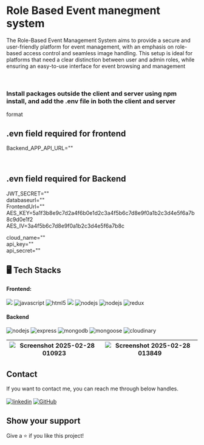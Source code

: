 <h1 align="">Role Based Event manegment system </h1>
<p align="">The Role-Based Event Management System aims to provide a secure and user-friendly platform for event management, with an emphasis on role-based access control and seamless image handling. This setup is ideal for platforms that need a clear distinction between user and admin roles, while ensuring an easy-to-use interface for event browsing and management</p>

<br />

### <p>Install packages outside the client and server using npm install, and add the .env file in both the client and server</p>

format
## .evn field required for frontend
<p>Backend_APP_API_URL=""</p>

<br />

## .evn field required for Backend
<p>

JWT_SECRET=""<br />
databaseurl=""<br />
FrontendUrl=""<br />
AES_KEY=5a1f3b8e9c7d2a4f6b0e1d2c3a4f5b6c7d8e9f0a1b2c3d4e5f6a7b8c9d0e1f2<br />
AES_IV=3a4f5b6c7d8e9f0a1b2c3d4e5f6a7b8c<br />

cloud_name=""
<br />
api_key=""
<br />
api_secret=""
</p>



<h2 align="">🖥️ Tech Stacks</h2>

<h4 align="">Frontend:</h4>

<p align="">
   <img src="https://shields.io/badge/React-27374D?logo=react&style=for-the-badge" >
   <img src="https://img.shields.io/badge/JavaScript-323330?style=for-the-badge&logo=javascript&logoColor=F7DF1E" alt="javascript" />
   <img src="https://img.shields.io/badge/HTML5-E34F26?style=for-the-badge&logo=html5&logoColor=white" alt="html5" />
   <img src="https://img.shields.io/badge/-CSS3-1572B6?style=for-the-badge&logo=css3&logoColor=white">
   <img src="https://img.shields.io/badge/Tailwind_CSS-27374D?style=for-the-badge&logo=tailwind-css&" alt="nodejs" />
   <img src="https://img.shields.io/badge/Vite-323330?style=for-the-badge&logo=vite" alt="nodejs" />
      <img src="https://img.shields.io/badge/Redux-764ABC?style=for-the-badge&logo=redux&logoColor=white" alt="redux" />
</p>


<h4 align="">Backend</h4>

<p align="">
   <img src="https://img.shields.io/badge/Node.js-339933?style=for-the-badge&logo=node.js&logoColor=white" alt="nodejs" />
   <img src="https://img.shields.io/badge/Express.js-000000?style=for-the-badge&logo=express&logoColor=white" alt="express" />
   <img src="https://img.shields.io/badge/MongoDB-47A248?style=for-the-badge&logo=mongodb&logoColor=white" alt="mongodb" />
   <img src="https://img.shields.io/badge/Mongoose-880000?style=for-the-badge&logo=mongoose&logoColor=white" alt="mongoose" />
   <img src="https://img.shields.io/badge/Cloudinary-FF7B00?style=for-the-badge&logo=cloudinary&logoColor=white" alt="cloudinary" />
</p>


![Screenshot 2025-02-28 010923](https://github.com/user-attachments/assets/f55a5658-d0fb-445f-9117-f6d4c3ac5ac3) | ![Screenshot 2025-02-28 013849](https://github.com/user-attachments/assets/94c0a403-5890-4ebe-ae32-6af928b8f2cc) |
| :---: | :---: | 

## Contact

If you want to contact me, you can reach me through below handles. <br /><br />
[![linkedin](https://img.shields.io/badge/Sahil_Yadav-0077B5?style=for-the-badge&logo=linkedin&logoColor=white)](https://www.linkedin.com/in/sahil-yadav9082/)
[![GitHub](https://img.shields.io/badge/sahilyadav-27374D?style=for-the-badge&logo=Github&logoColor=white)](https://github.com/SahilMern)


## Show your support

Give a ⭐️ if you like this project!
